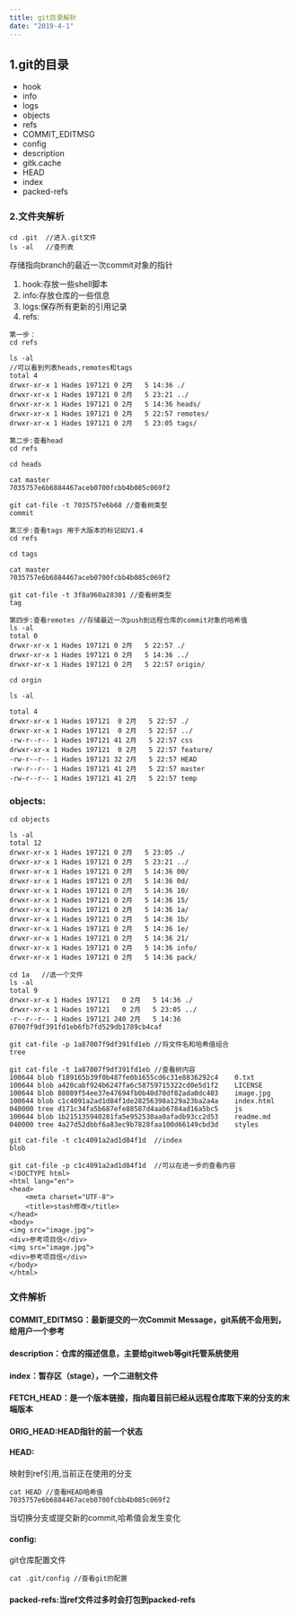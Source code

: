 ```yaml
---
title: git目录解析
date: "2019-4-1"
---
```


## 1.git的目录
- hook
- info
- logs
- objects
- refs
- COMMIT_EDITMSG
- config
- description
- gitk.cache
- HEAD
- index
- packed-refs



### 2.文件夹解析
```
cd .git  //进入.git文件
ls -al   //查列表
```
存储指向branch的最近一次commit对象的指针
1. hook:存放一些shell脚本
1. info:存放仓库的一些信息
1. logs:保存所有更新的引用记录
1. refs:

```
第一步：
cd refs

ls -al 
//可以看到列表heads,remotes和tags
total 4
drwxr-xr-x 1 Hades 197121 0 2月   5 14:36 ./
drwxr-xr-x 1 Hades 197121 0 2月   5 23:21 ../
drwxr-xr-x 1 Hades 197121 0 2月   5 14:36 heads/
drwxr-xr-x 1 Hades 197121 0 2月   5 22:57 remotes/
drwxr-xr-x 1 Hades 197121 0 2月   5 23:05 tags/

第二步:查看head
cd refs

cd heads

cat master
7035757e6b6884467aceb0700fcbb4b085c069f2

git cat-file -t 7035757e6b68 //查看树类型
commit

第三步:查看tags 用于大版本的标记如V1.4
cd refs

cd tags

cat master
7035757e6b6884467aceb0700fcbb4b085c069f2

git cat-file -t 3f8a960a28301 //查看树类型
tag

第四步:查看remotes //存储最近一次push到远程仓库的commit对象的哈希值
ls -al
total 0
drwxr-xr-x 1 Hades 197121 0 2月   5 22:57 ./
drwxr-xr-x 1 Hades 197121 0 2月   5 14:36 ../
drwxr-xr-x 1 Hades 197121 0 2月   5 22:57 origin/

cd orgin

ls -al

total 4
drwxr-xr-x 1 Hades 197121  0 2月   5 22:57 ./
drwxr-xr-x 1 Hades 197121  0 2月   5 22:57 ../
-rw-r--r-- 1 Hades 197121 41 2月   5 22:57 css
drwxr-xr-x 1 Hades 197121  0 2月   5 22:57 feature/
-rw-r--r-- 1 Hades 197121 32 2月   5 22:57 HEAD
-rw-r--r-- 1 Hades 197121 41 2月   5 22:57 master
-rw-r--r-- 1 Hades 197121 41 2月   5 22:57 temp

```

### objects:
```
cd objects

ls -al
total 12
drwxr-xr-x 1 Hades 197121 0 2月   5 23:05 ./
drwxr-xr-x 1 Hades 197121 0 2月   5 23:21 ../
drwxr-xr-x 1 Hades 197121 0 2月   5 14:36 00/
drwxr-xr-x 1 Hades 197121 0 2月   5 14:36 0d/
drwxr-xr-x 1 Hades 197121 0 2月   5 14:36 10/
drwxr-xr-x 1 Hades 197121 0 2月   5 14:36 15/
drwxr-xr-x 1 Hades 197121 0 2月   5 14:36 1a/
drwxr-xr-x 1 Hades 197121 0 2月   5 14:36 1b/
drwxr-xr-x 1 Hades 197121 0 2月   5 14:36 1e/
drwxr-xr-x 1 Hades 197121 0 2月   5 14:36 21/
drwxr-xr-x 1 Hades 197121 0 2月   5 14:36 info/
drwxr-xr-x 1 Hades 197121 0 2月   5 14:36 pack/

cd 1a   //选一个文件
ls -al
total 9
drwxr-xr-x 1 Hades 197121   0 2月   5 14:36 ./
drwxr-xr-x 1 Hades 197121   0 2月   5 23:05 ../
-r--r--r-- 1 Hades 197121 240 2月   5 14:36 87007f9df391fd1eb6fb7fd529db1789cb4caf

git cat-file -p 1a87007f9df391fd1eb //将文件名和哈希值组合
tree

git cat-file -t 1a87007f9df391fd1eb //查看树内容
100644 blob f189165b39f0b487fe0b1655cd6c31e8836292c4    0.txt
100644 blob a420cabf924b6247fa6c58759715322cd0e5d1f2    LICENSE
100644 blob 88089f54ee37e47694fb0b40d70df02ada0dc403    image.jpg
100644 blob c1c4091a2ad1d84f1de28256398a129a23ba2a4a    index.html
040000 tree d171c34fa5b687efe88587d4aab6784ad16a5bc5    js
100644 blob 1b215135940281fa5e952530aa0afadb93cc2d53    readme.md
040000 tree 4a27d52dbbf6a83ec9b7828faa100d66149cbd3d    styles

git cat-file -t c1c4091a2ad1d84f1d  //index
blob

git cat-file -p c1c4091a2ad1d84f1d  //可以在进一步的查看内容
<!DOCTYPE html>
<html lang="en">
<head>
    <meta charset="UTF-8">
    <title>stash修改</title>
</head>
<body>
<img src="image.jpg">
<div>参考项目信</div>
<img src="image.jpg">
<div>参考项目信</div>
</body>
</html>
```


### 文件解析

#### COMMIT_EDITMSG：最新提交的一次Commit Message，git系统不会用到，给用户一个参考

#### description：仓库的描述信息，主要给gitweb等git托管系统使用
#### index：暂存区（stage），一个二进制文件

#### FETCH_HEAD：是一个版本链接，指向着目前已经从远程仓库取下来的分支的末端版本

#### ORIG_HEAD:HEAD指针的前一个状态

#### HEAD:
映射到ref引用,当前正在使用的分支
```
cat HEAD //查看HEAD哈希值
7035757e6b6884467aceb0700fcbb4b085c069f2
```
当切换分支或提交新的commit,哈希值会发生变化

#### config:
git仓库配置文件
```
cat .git/config //查看git的配置
```

#### packed-refs:当ref文件过多时会打包到packed-refs